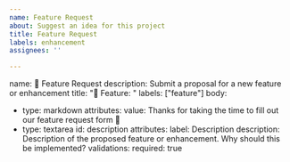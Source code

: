 ```yaml
---
name: Feature Request
about: Suggest an idea for this project
title: Feature Request
labels: enhancement
assignees: ''

---
```


name: 🚀 Feature Request
description: Submit a proposal for a new feature or enhancement
title: "🚀 Feature: "
labels: ["feature"]
body:
  - type: markdown
    attributes:
      value: Thanks for taking the time to fill out our feature request form 🙏
  - type: textarea
    id: description
    attributes:
      label: Description
      description: Description of the proposed feature or enhancement. Why should this be implemented?
    validations:
      required: true
